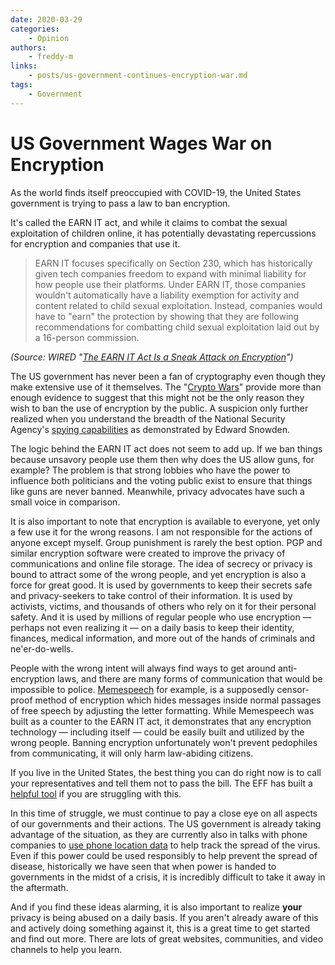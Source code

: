 ```yaml
---
date: 2020-03-29
categories:
    - Opinion
authors:
    - freddy-m
links:
    - posts/us-government-continues-encryption-war.md
tags:
    - Government
---
```

# US Government Wages War on Encryption

As the world finds itself preoccupied with COVID-19, the United States government is trying to pass a law to ban encryption.

It's called the EARN IT act, and while it claims to combat the sexual exploitation of children online, it has potentially devastating repercussions for encryption and companies that use it.<!-- more -->

> EARN IT focuses specifically on Section 230, which has historically given tech companies freedom to expand with minimal liability for how people use their platforms. Under EARN IT, those companies wouldn't automatically have a liability exemption for activity and content related to child sexual exploitation. Instead, companies would have to "earn" the protection by showing that they are following recommendations for combatting child sexual exploitation laid out by a 16-person commission.

*(Source: WIRED "[The EARN IT Act Is a Sneak Attack on Encryption](https://web.archive.org/web/20210729184554/https://www.wired.com/story/earn-it-act-sneak-attack-on-encryption/)")*

The US government has never been a fan of cryptography even though they make extensive use of it themselves. The "[Crypto Wars](https://en.wikipedia.org/wiki/Crypto_Wars)" provide more than enough evidence to suggest that this might not be the only reason they wish to ban the use of encryption by the public. A suspicion only further realized when you understand the breadth of the National Security Agency's [spying capabilities](https://en.wikipedia.org/wiki/Edward_Snowden#Global_surveillance_disclosures) as demonstrated by Edward Snowden.

The logic behind the EARN IT act does not seem to add up.  If we ban things because unsavory people use them then why does the US allow guns, for example? The problem is that strong lobbies who have the power to influence both politicians and the voting public exist to ensure that things like guns are never banned. Meanwhile, privacy advocates have such a small voice in comparison.

It is also important to note that encryption is available to everyone, yet only a few use it for the wrong reasons. I am not responsible for the actions of anyone except myself. Group punishment is rarely the best option. PGP and similar encryption software were created to improve the privacy of communications and online file storage. The idea of secrecy or privacy is bound to attract some of the wrong people, and yet encryption is also a force for great good. It is used by governments to keep their secrets safe and privacy-seekers to take control of their information. It is used by activists, victims, and thousands of others who rely on it for their personal safety. And it is used by millions of regular people who use encryption — perhaps not even realizing it — on a daily basis to keep their identity, finances, medical information, and more out of the hands of criminals and ne'er-do-wells.

People with the wrong intent will always find ways to get around anti-encryption laws, and there are many forms of communication that would be impossible to police. [Memespeech](https://www.obsessivefacts.com/memespeech) for example, is a supposedly censor-proof method of encryption which hides messages inside normal passages of free speech by adjusting the letter formatting. While Memespeech was built as a counter to the EARN IT act, it demonstrates that any encryption technology — including itself — could be easily built and utilized by the wrong people. Banning encryption unfortunately won't prevent pedophiles from communicating, it will only harm law-abiding citizens.

If you live in the United States, the best thing you can do right now is to call your representatives and tell them not to pass the bill. The EFF has built a [helpful tool](https://act.eff.org/action/protect-our-speech-and-security-online-reject-the-graham-blumenthal-bill) if you are struggling with this.

In this time of struggle, we must continue to pay a close eye on all aspects of our governments and their actions. The US government is already taking advantage of the situation, as they are currently also in talks with phone companies to [use phone location data](https://www.nbcnews.com/tech/tech-news/u-s-wants-smartphone-location-data-fight-coronavirus-privacy-advocates-n1162821) to help track the spread of the virus. Even if this power could be used responsibly to help prevent the spread of disease, historically we have seen that when power is handed to governments in the midst of a crisis, it is incredibly difficult to take it away in the aftermath.

And if you find these ideas alarming, it is also important to realize **your** privacy is being abused on a daily basis. If you aren't already aware of this and actively doing something against it, this is a great time to get started and find out more. There are lots of great websites, communities, and video channels to help you learn.
